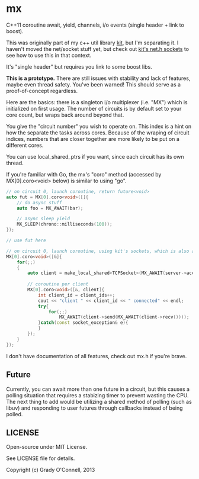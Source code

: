 # mx

C++11 coroutine await, yield, channels, i/o events (single header + link to boost).

This was originally part of my c++ util library [kit](https://github.com/flipcoder/kit), but I'm separating it.  I haven't
moved the net/socket stuff yet, but check out [kit's net.h sockets](https://github.com/flipcoder/kit/blob/master/kit/net/net.h) to see how to use this in that context.

It's "single header" but requires you link to some boost libs.

**This is a prototype.** There are still issues with stability and lack of features, maybe even thread safety. You've been warned!
This should serve as a proof-of-concept regardless.

Here are the basics: there is a singleton i/o multiplexer (i.e. "MX") which is initialized on first usage.
The number of circuits is by default set to your core count, but wraps back around beyond that.

You give the "circuit number" you wish to operate on.  This index is a hint on how the separate the tasks across
cores.  Because of the wraping of circuit indices, numbers that are closer together are more likely to be put on a different cores.

You can use local_shared_ptrs if you want, since each circuit has its own thread.

If you're familiar with Go, the mx's "coro" method (accessed by MX[0].coro\<void\> below) is similar to using "go".

```c++
// on circuit 0, launch coroutine, return future<void>
auto fut = MX[0].coro<void>([]{
    // do async stuff
    auto foo = MX_AWAIT(bar);

    // async sleep yield
    MX_SLEEP(chrono::milliseconds(100));
});

// use fut here

```

```c++
// on circuit 0, launch coroutine, using kit's sockets, which is also a prototype implementation
MX[0].coro<void>([&]{
    for(;;)
    {
        auto client = make_local_shared<TCPSocket>(MX_AWAIT(server->accept()));
        
        // coroutine per client
        MX[0].coro<void>([&, client]{
            int client_id = client_ids++;
            cout << "client " << client_id << " connected" << endl;
            try{
                for(;;)
                    MX_AWAIT(client->send(MX_AWAIT(client->recv())));
            }catch(const socket_exception& e){
            }
        });
    }
});

```

I don't have documentation of all features, check out mx.h if you're brave.

## Future

Currently, you can await more than one future in a circuit, but this causes a polling situation that requires a stabizing timer
to prevent wasting the CPU.  The next thing to add would be utilizing a shared method of polling (such as libuv)
and responding to user futures through callbacks instead of being polled.

## LICENSE

Open-source under MIT License.

See LICENSE file for details.

Copyright (c) Grady O'Connell, 2013


